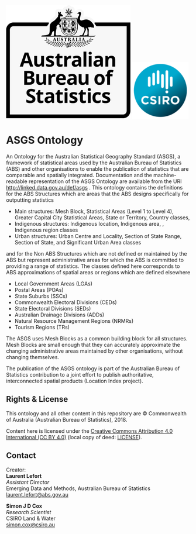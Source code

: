 ![](images/ABS_Logo_333.svg)  ![](images/CSIRO_Grad_RGB_hr-155.png)

# ASGS Ontology
An Ontology for the Australian Statistical Geography Standard (ASGS), a framework of statistical areas used by the Australian Bureau of Statistics (ABS) and other organisations to enable the publication of statistics that are comparable and spatially integrated. 
Documentation and the machine-readable representation of the ASGS Ontology are available from the URI 
http://linked.data.gov.au/def/asgs . 
This ontology contains the definitions for the ABS Structures which are areas that the ABS designs specifically for outputting statistics

* Main structures: Mesh Block, Statistical Areas (Level 1 to Level 4), Greater Capital City Statistical Areas, State or Territory, Country classes,
* Indigenous structures: Indigenous location, Indigenous area, , Indigenous region classes
* Urban structures: Urban Centre and Locality,  Section of State Range, Section of State, and Significant Urban Area classes

and for the Non ABS Structures which are not defined or maintained by the ABS but represent administrative areas for which the ABS is committed to providing a range of statistics. The classes defined here corresponds to ABS approximations of spatial areas or regions which are defined elsewhere
* Local Government Areas (LGAs)
* Postal Areas (POAs)
* State Suburbs (SSCs)
* Commonwealth Electoral Divisions (CEDs)
* State Electoral Divisions (SEDs)
* Australian Drainage Divisions (ADDs)
* Natural Resource Management Regions (NRMRs)
* Tourism Regions (TRs)

The ASGS uses Mesh Blocks as a common building block for all structures. Mesh Blocks are small enough that they can accurately approximate the changing administrative areas maintained by other organisations, without changing themselves.

The publication of the ASGS ontology is part of the Australian Bureau of Statistics contribution to a joint effort to publish authoritative, interconnected spatial products (Location Index project).


## Rights & License
This ontology and all other content in this repository are &copy; Commonwealth of Australia (Australian Bureau of Statistics), 2018.

Content here is licensed under the [Creative Commons Attribution 4.0 International (CC BY 4.0)](https://creativecommons.org/licenses/by/4.0/) (local copy of deed: [LICENSE](LICENSE)).


## Contact
Creator:  
**Laurent Lefort**  
*Assistant Director*  
Emerging Data and Methods, Australian Bureau of Statistics  
laurent.lefort@abs.gov.au  

**Simon J D Cox**  
*Research Scientist*  
CSIRO Land & Water  
simon.cox@csiro.au  
